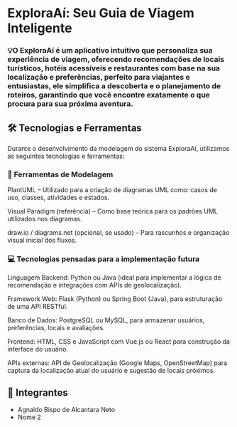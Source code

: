 # ExploraAí: Seu Guia de Viagem Inteligente

### 💡O ExploraAí é um aplicativo intuitivo que personaliza sua experiência de viagem, oferecendo recomendações de locais turísticos, hotéis acessíveis e restaurantes com base na sua localização e preferências, perfeito para viajantes e entusiastas, ele simplifica a descoberta e o planejamento de roteiros, garantindo que você encontre exatamente o que procura para sua próxima aventura.



## 🛠 Tecnologias e Ferramentas
Durante o desenvolvimento da modelagem do sistema ExploraAI, utilizamos as seguintes tecnologias e ferramentas:

### 🔧 Ferramentas de Modelagem
PlantUML – Utilizado para a criação de diagramas UML como: casos de uso, classes, atividades e estados.

Visual Paradigm (referência) – Como base teórica para os padrões UML utilizados nos diagramas.

draw.io / diagrams.net (opcional, se usado) – Para rascunhos e organização visual inicial dos fluxos.


### 💻 Tecnologias pensadas para a implementação futura
Linguagem Backend: Python ou Java (ideal para implementar a lógica de recomendação e integrações com APIs de geolocalização).

Framework Web: Flask (Python) ou Spring Boot (Java), para estruturação de uma API RESTful.

Banco de Dados: PostgreSQL ou MySQL, para armazenar usuários, preferências, locais e avaliações.

Frontend: HTML, CSS e JavaScript com Vue.js ou React para construção da interface do usuário.

APIs externas: API de Geolocalização (Google Maps, OpenStreetMap) para captura da localização atual do usuário e sugestão de locais próximos.


## 👥 Integrantes
- Agnaldo Bispo de Alcantara Neto
- Nome 2 

